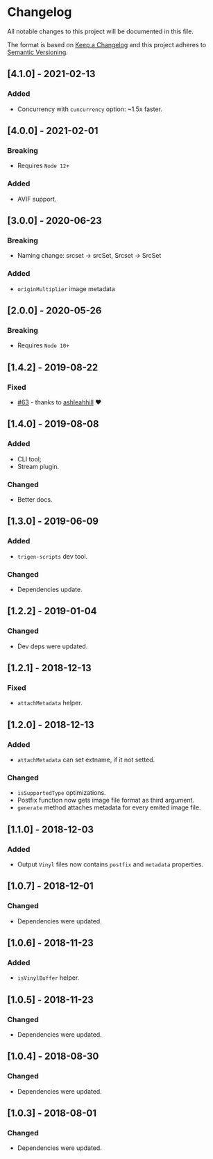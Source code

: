 # Changelog

All notable changes to this project will be documented in this file.

The format is based on [Keep a Changelog](http://keepachangelog.com/en/1.0.0/)
and this project adheres to [Semantic Versioning](http://semver.org/spec/v2.0.0.html).

<!--

DO NOT TOUCH. SAVE IT ON TOP.

## [semver] - date
### Added
- ...

### Changed
- ...

### Fixed
- ...

### Removed
- ...

-->

## [4.1.0] - 2021-02-13
### Added
- Concurrency with `cuncurrency` option: ~1.5x faster.

## [4.0.0] - 2021-02-01
### Breaking
- Requires `Node 12+`

### Added
- AVIF support.

## [3.0.0] - 2020-06-23
### Breaking
- Naming change: srcset -> srcSet, Srcset -> SrcSet

### Added
- `originMultiplier` image metadata

## [2.0.0] - 2020-05-26
### Breaking
- Requires `Node 10+`

## [1.4.2] - 2019-08-22
### Fixed
- [#63](https://github.com/TrigenSoftware/flexis-srcset/pull/63) - thanks to [ashleahhill](https://github.com/ashleahhill) ❤️

## [1.4.0] - 2019-08-08
### Added
- CLI tool;
- Stream plugin.

### Changed
- Better docs.

## [1.3.0] - 2019-06-09
### Added
- `trigen-scripts` dev tool.

### Changed
- Dependencies update.

## [1.2.2] - 2019-01-04
### Changed
- Dev deps were updated.

## [1.2.1] - 2018-12-13
### Fixed
- `attachMetadata` helper.

## [1.2.0] - 2018-12-13
### Added
- `attachMetadata` can set extname, if it not setted.

### Changed
- `isSupportedType` optimizations.
- Postfix function now gets image file format as third argument.
- `generate` method attaches metadata for every emited image file.

## [1.1.0] - 2018-12-03
### Added
- Output `Vinyl` files now contains `postfix` and `metadata` properties.

## [1.0.7] - 2018-12-01
### Changed
- Dependencies were updated.

## [1.0.6] - 2018-11-23
### Added
- `isVinylBuffer` helper.

## [1.0.5] - 2018-11-23
### Changed
- Dependencies were updated.

## [1.0.4] - 2018-08-30
### Changed
- Dependencies were updated.

## [1.0.3] - 2018-08-01
### Changed
- Dependencies were updated.
